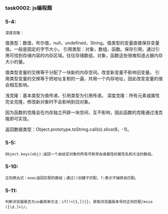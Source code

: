﻿### task0002: js编程题
### 5-4:
    深度克隆：
值类型：数值，布尔值，null，undefined，String。值类型的变量直接保存变量值。一般是固定的字节大小。
引用类型：对象，数组，函数。保存引用，通过引用可找到存储内容的内存区域。往往存储数组，对象，函数这些很难知道占据内存大小的量。

值类型变量的交换等于分配了一块新的内存空间。改变新变量不影响旧变量。
引用类型变量的交换等于把地址复制的一遍，共用一个内存地址，因此改变变量的值会相互影响。

浅克隆：基本类型为值传递，引用类型为引用传递。
深度克隆：所有元素或属性完全克隆，修改新对象时不会影响到旧对象。

因为函数的克隆会在内存独立开辟一块空间，互不影响，因此函数的克隆通过浅克隆即可实现。

返回数据类型：Object.prototype.toString.call(o).slice(8，-1)。
### 5-5:
    Object.keys(obj):返回一个由给定对象的所有可枚举自身属性的属性名和方法的数组。
### 5-10:
    正则表达式：exec返回匹配的数组；通过()创建子匹配。?:表示不捕获自匹配。
### 5-11:
    判断浏览器是否为ie最简单方法：if(!+[1,]){}; 获取浏览器版本号的正则匹配/msie ([\d.]+)/。
